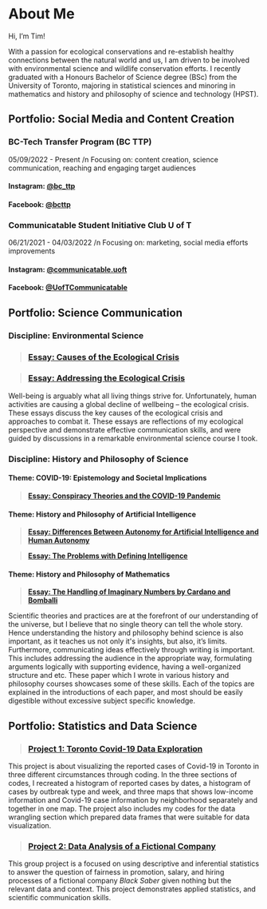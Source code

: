 # About Me

Hi, I’m Tim!

With a passion for ecological conservations and re-establish healthy connections between the natural world and us, I am driven to be involved with environmental science and wildlife conservation efforts. I recently graduated with a Honours Bachelor of Science degree (BSc) from the University of Toronto, majoring in statistical sciences and minoring in mathematics and history and philosophy of science and technology (HPST).

## Portfolio: Social Media and Content Creation

### BC-Tech Transfer Program (BC TTP)
05/09/2022 - Present /n
Focusing on: content creation, science communication, reaching and engaging target audiences

#### Instagram: [@bc_ttp](https://www.instagram.com/bc_ttp/)
#### Facebook: [@bcttp](https://www.facebook.com/bcttp/)

### Communicatable Student Initiative Club U of T
06/21/2021 - 04/03/2022 /n
Focusing on: marketing, social media efforts improvements

#### Instagram: [@communicatable.uoft](https://www.instagram.com/communicatable.uoft/)
#### Facebook: [@UofTCommunicatable](https://www.facebook.com/UofTCommunicatable/)

## Portfolio: Science Communication

### Discipline: Environmental Science

> ### [Essay: Causes of the Ecological Crisis](https://github.com/Not20913/TimWang/blob/341c1c956fee50336339cb225bb6d832176c5202/Tim%20Wang%20-%20Causes%20of%20the%20Ecological%20Crisis.pdf)

> ### [Essay: Addressing the Ecological Crisis](https://github.com/Not20913/TimWang/blob/341c1c956fee50336339cb225bb6d832176c5202/Tim%20Wang%20-%20Addressing%20the%20Ecological%20Crisis.pdf)

Well-being is arguably what all living things strive for. Unfortunately, human activities are causing a global decline of wellbeing – the ecological crisis. These essays discuss the key causes of the ecological crisis and approaches to combat it. These essays are reflections of my ecological perspective and demonstrate effective communication skills, and were guided by discussions in a remarkable environmental science course I took.

###  Discipline: History and Philosophy of Science

#### Theme: COVID-19: Epistemology and Societal Implications

> [**Essay: Conspiracy Theories and the COVID-19 Pandemic**](https://github.com/Not20913/TimWang/blob/13ef4548b96b3404142d8ad4ec4d5e1b6b3704af/HPS371%20Long%20Essay.pdf)

#### Theme: History and Philosophy of Artificial Intelligence

> [**Essay: Differences Between Autonomy for Artificial Intelligence and Human Autonomy**](https://github.com/Not20913/TimWang/blob/main/Tim%20Wang%20-%20Autonomy%20for%20AI%20and%20Human%20Autonomy.pdf) 

> [**Essay: The Problems with Defining Intelligence**](https://github.com/Not20913/TimWang/blob/main/Tim%20Wang%20-%20The%20Problems%20with%20Defining%20Intelligence.pdf) 

#### Theme: History and Philosophy of Mathematics

> [**Essay: The Handling of Imaginary Numbers by Cardano and Bomballi**](https://github.com/Not20913/TimWang/blob/main/Tim%20Wang%20-%20The%20Handling%20of%20Imaginary%20Numbers%20of%20Cardano%20and%20Bombelli.pdf)

Scientific theories and practices are at the forefront of our understanding of the universe, but I believe that no single theory can tell the whole story. Hence understanding the history and philosophy behind science is also important, as it teaches us not only it's insights, but also, it’s limits. Furthermore, communicating ideas effectively through writing is important. This includes addressing the audience in the appropriate way, formulating arguments logically with supporting evidence, having a well-organized structure and etc. These paper which I wrote in various history and philosophy courses showcases some of these skills. Each of the topics are explained in the introductions of each paper, and most should be easily digestible without excessive subject specific knowledge. 

## Portfolio: Statistics and Data Science

> ### [Project 1: Toronto Covid-19 Data Exploration](https://github.com/Not20913/PCV/blob/main/sta303_data-exploration_task_completed.pdf)

This project is about visualizing the reported cases of Covid-19 in Toronto in three different circumstances through coding. In the three sections of codes, I recreated a histogram of reported cases by dates, a histogram of cases by outbreak type and week, and three maps that shows low-income information and Covid-19 case information by neighborhood separately and together in one map. The project also includes my codes for the data wrangling section which prepared data frames that were suitable for data visualization.

> ### [Project 2: Data Analysis of a Fictional Company](https://github.com/Not20913/TimWang/blob/main/STA303%20Final%20Project.pdf)

This group project is a focused on using descriptive and inferential statistics to answer the question of fairness in promotion, salary, and hiring processes of a fictional company *Black Saber* given nothing but the relevant data and context. This project demonstrates applied statistics, and scientific communication skills.
